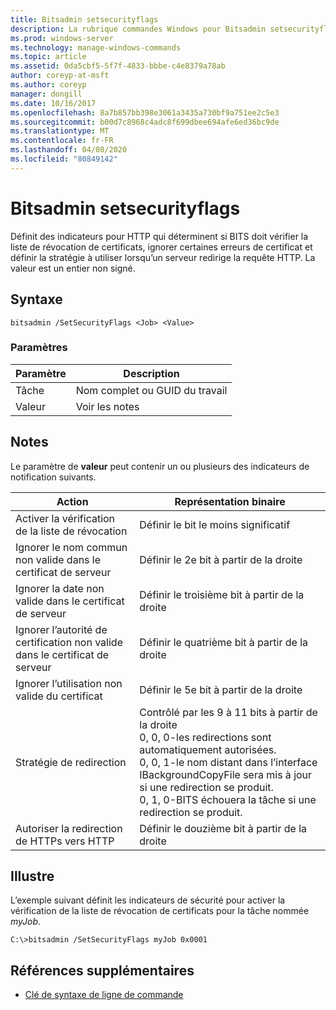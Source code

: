 ```yaml
---
title: Bitsadmin setsecurityflags
description: La rubrique commandes Windows pour Bitsadmin setsecurityflags, qui définit des indicateurs pour HTTP qui déterminent si BITS doit vérifier la liste de révocation de certificats, ignorer certaines erreurs de certificat et définir la stratégie à utiliser lorsqu’un serveur redirige la requête HTTP.
ms.prod: windows-server
ms.technology: manage-windows-commands
ms.topic: article
ms.assetid: 0da5cbf5-5f7f-4833-bbbe-c4e8379a78ab
author: coreyp-at-msft
ms.author: coreyp
manager: dongill
ms.date: 10/16/2017
ms.openlocfilehash: 8a7b857bb398e3061a3435a730bf9a751ee2c5e3
ms.sourcegitcommit: b00d7c8968c4adc8f699dbee694afe6ed36bc9de
ms.translationtype: MT
ms.contentlocale: fr-FR
ms.lasthandoff: 04/08/2020
ms.locfileid: "80849142"
---
```

# <a name="bitsadmin-setsecurityflags"></a>Bitsadmin setsecurityflags

Définit des indicateurs pour HTTP qui déterminent si BITS doit vérifier la liste de révocation de certificats, ignorer certaines erreurs de certificat et définir la stratégie à utiliser lorsqu’un serveur redirige la requête HTTP. La valeur est un entier non signé.

## <a name="syntax"></a>Syntaxe

```
bitsadmin /SetSecurityFlags <Job> <Value>
```

### <a name="parameters"></a>Paramètres

|Paramètre|Description|
|---------|-----------|
|Tâche|Nom complet ou GUID du travail|
|Valeur|Voir les notes|

## <a name="remarks"></a>Notes

Le paramètre de **valeur** peut contenir un ou plusieurs des indicateurs de notification suivants.

|Action|Représentation binaire|
|------|---------------------|
|Activer la vérification de la liste de révocation|Définir le bit le moins significatif|
|Ignorer le nom commun non valide dans le certificat de serveur|Définir le 2e bit à partir de la droite|
|Ignorer la date non valide dans le certificat de serveur|Définir le troisième bit à partir de la droite|
|Ignorer l’autorité de certification non valide dans le certificat de serveur|Définir le quatrième bit à partir de la droite|
|Ignorer l’utilisation non valide du certificat|Définir le 5e bit à partir de la droite|
|Stratégie de redirection|Contrôlé par les 9 à 11 bits à partir de la droite</br>0, 0, 0-les redirections sont automatiquement autorisées.</br>0, 0, 1-le nom distant dans l’interface IBackgroundCopyFile sera mis à jour si une redirection se produit.</br>0, 1, 0-BITS échouera la tâche si une redirection se produit.|
|Autoriser la redirection de HTTPs vers HTTP|Définir le douzième bit à partir de la droite|

## <a name="examples"></a><a name=BKMK_examples></a>Illustre

L’exemple suivant définit les indicateurs de sécurité pour activer la vérification de la liste de révocation de certificats pour la tâche nommée *myJob*.
```
C:\>bitsadmin /SetSecurityFlags myJob 0x0001
```

## <a name="additional-references"></a>Références supplémentaires

- [Clé de syntaxe de ligne de commande](command-line-syntax-key.md)